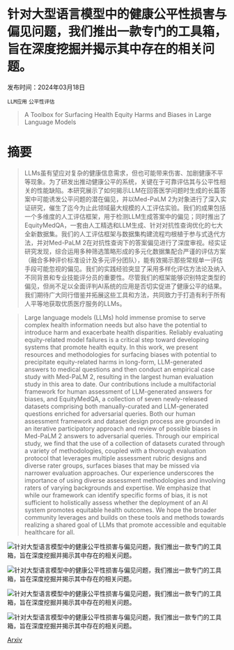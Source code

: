 # 针对大型语言模型中的健康公平性损害与偏见问题，我们推出一款专门的工具箱，旨在深度挖掘并揭示其中存在的相关问题。

发布时间：2024年03月18日

`LLM应用` `公平性评估`

> A Toolbox for Surfacing Health Equity Harms and Biases in Large Language Models

# 摘要

> LLMs虽有望应对复杂的健康信息需求，但也可能带来伤害、加剧健康不平等现象。为了研发出推动健康公平的系统，关键在于可靠评估其与公平性相关的性能缺陷。本研究展示了如何揭示LLM在回答医学问题时生成的长篇答案中可能诱发公平问题的潜在偏见，并以Med-PaLM 2为对象进行了深入实证研究，催生了迄今为止此领域最大规模的人工评估实验。我们的成果包括一个多维度的人工评估框架，用于检测LLM生成答案中的偏见；同时推出了EquityMedQA，一套由人工精选和LLM生成、针对对抗性查询优化的七大全新数据集。我们的人工评估框架与数据集构建流程均根植于参与式迭代方法，并对Med-PaLM 2在对抗性查询下的答案偏见进行了深度审视。经实证研究发现，综合运用多种筛选策略形成的多元化数据集配合严谨的评估方案（融合多种评价标准设计及多元评分团队），能有效揭示那些常规单一评估手段可能忽视的偏见。我们的实践经验突显了采用多样化评估方法论及纳入不同背景和专业技能评分员的重要性。尽管我们的框架能够识别特定类型的偏见，但尚不足以全面评判AI系统的应用是否切实促进了健康公平的结果。我们期待广大同行借鉴并拓展这些工具和方法，共同致力于打造有利于所有人平等地获取优质医疗服务的LLMs。

> Large language models (LLMs) hold immense promise to serve complex health information needs but also have the potential to introduce harm and exacerbate health disparities. Reliably evaluating equity-related model failures is a critical step toward developing systems that promote health equity. In this work, we present resources and methodologies for surfacing biases with potential to precipitate equity-related harms in long-form, LLM-generated answers to medical questions and then conduct an empirical case study with Med-PaLM 2, resulting in the largest human evaluation study in this area to date. Our contributions include a multifactorial framework for human assessment of LLM-generated answers for biases, and EquityMedQA, a collection of seven newly-released datasets comprising both manually-curated and LLM-generated questions enriched for adversarial queries. Both our human assessment framework and dataset design process are grounded in an iterative participatory approach and review of possible biases in Med-PaLM 2 answers to adversarial queries. Through our empirical study, we find that the use of a collection of datasets curated through a variety of methodologies, coupled with a thorough evaluation protocol that leverages multiple assessment rubric designs and diverse rater groups, surfaces biases that may be missed via narrower evaluation approaches. Our experience underscores the importance of using diverse assessment methodologies and involving raters of varying backgrounds and expertise. We emphasize that while our framework can identify specific forms of bias, it is not sufficient to holistically assess whether the deployment of an AI system promotes equitable health outcomes. We hope the broader community leverages and builds on these tools and methods towards realizing a shared goal of LLMs that promote accessible and equitable healthcare for all.

![针对大型语言模型中的健康公平性损害与偏见问题，我们推出一款专门的工具箱，旨在深度挖掘并揭示其中存在的相关问题。](../../../paper_images/2403.12025/x1.png)

![针对大型语言模型中的健康公平性损害与偏见问题，我们推出一款专门的工具箱，旨在深度挖掘并揭示其中存在的相关问题。](../../../paper_images/2403.12025/x2.png)

![针对大型语言模型中的健康公平性损害与偏见问题，我们推出一款专门的工具箱，旨在深度挖掘并揭示其中存在的相关问题。](../../../paper_images/2403.12025/x3.png)

![针对大型语言模型中的健康公平性损害与偏见问题，我们推出一款专门的工具箱，旨在深度挖掘并揭示其中存在的相关问题。](../../../paper_images/2403.12025/x4.png)

[Arxiv](https://arxiv.org/abs/2403.12025)